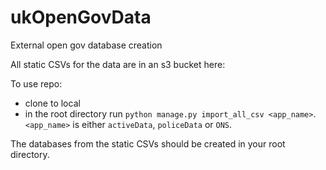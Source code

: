 # ukOpenGovData
External open gov database creation

All static CSVs for the data are in an s3 bucket here:

To use repo: 
- clone to local
- in the root directory run `python manage.py import_all_csv <app_name>`. `<app_name>` is either `activeData`, `policeData` or `ONS`.

The databases from the static CSVs should be created in your root directory.
